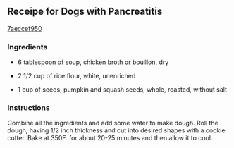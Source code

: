 ## Receipe for Dogs with Pancreatitis

[7aeccef950](https://cookpad.com/us/recipes/334577-receipe-for-dogs-with-pancreatitis)

### Ingredients

 - 6 tablespoon of soup, chicken broth or bouillon, dry

 - 2 1/2 cup of rice flour, white, unenriched

 - 1 cup of seeds, pumpkin and squash seeds, whole, roasted, without salt

### Instructions

Combine all the ingredients and add some water to make dough. Roll the dough, having 1/2 inch thickness and cut into desired shapes with a cookie cutter. Bake at 350F. for about 20-25 minutes and then allow it to cool.